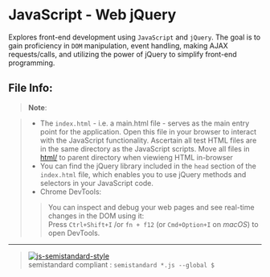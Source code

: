 # JavaScript - Web jQuery

Explores front-end development using `JavaScript` and `jQuery`. The goal is to gain proficiency in `DOM` manipulation, event handling, making AJAX requests/calls, and utilizing the power of jQuery to simplify front-end programming.


## File Info:
> **Note**:  

> - The `index.html` - i.e. a main.html file - serves as the main entry point for the application. Open this file in your browser to interact with the JavaScript functionality. Ascertain all test HTML files are in the same directory as the JavaScript scripts. Move all files in [html/](./html/) to parent directory when viewieng HTML in-browser    
> - You can find the jQuery library included in the `head` section of the `index.html` file, which enables you to use jQuery methods and selectors in your JavaScript code.  
> - Chrome DevTools:  
>> You can inspect and debug your web pages and see real-time changes in the DOM using it:  
>> Press `Ctrl+Shift+I` /or `fn + f12` (or `Cmd+Option+I` on *macOS*) to open DevTools.  

---
> [![js-semistandard-style](https://raw.githubusercontent.com/standard/semistandard/master/badge.svg)](https://github.com/standard/semistandard)  
> semistandard compliant : `semistandard *.js --global $`  

